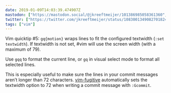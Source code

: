 ```yaml
---
date: 2019-01-09T14:03:39.474907Z
mastodon: ["https://mastodon.social/@jkreeftmeijer/101386985058361360", "https://mastodon.social/@jkreeftmeijer/101386985088963724"]
twitter: ["https://twitter.com/jkreeftmeijer/status/1083001349082701824", "https://twitter.com/jkreeftmeijer/status/1083001350076727303"]
tags: ["vim"]
---
```

Vim quicktip #5: `gq{motion}` wraps lines to fit the configured textwidth (`:set textwidth`). If textwidth is not set, #vim will use the screen width (with a maximum of 79).

Use `gqq` to format the current line, or `gq` in visual select mode to format all selected lines.

This is especially useful to make sure the lines in your commit messages aren’t longer than 72 characters. [vim-fugitive](https://github.com/tpope/vim-fugitive) automatically sets the textwidth option to 72 when writing a commit message with `:Gcommit`.
